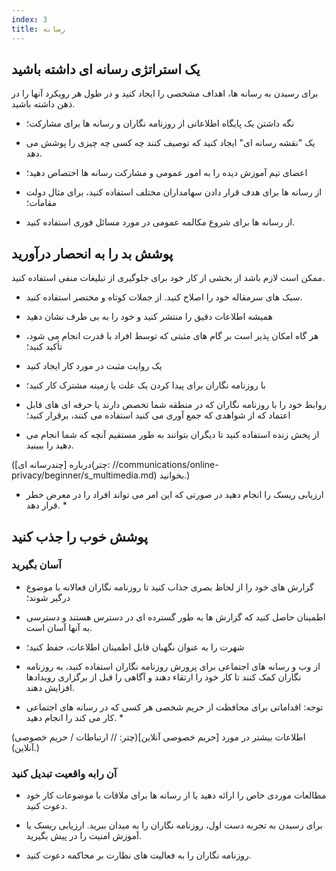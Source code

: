 ```yaml
---
index: 3
title: رسانه
---
```

## یک استراتژی رسانه ای داشته باشید

برای رسیدن به رسانه ها، اهداف مشخصی را ایجاد کنید و در طول هر رویکرد آنها را در ذهن داشته باشید.

- نگه داشتن یک پایگاه اطلاعاتی از روزنامه نگاران و رسانه ها برای مشارکت؛

- یک "نقشه رسانه ای" ایجاد کنید که توصیف کنند چه کسی چه چیزی را پوشش می دهد.

- اعضای تیم آموزش دیده را به امور عمومی و مشارکت رسانه ها اختصاص دهید؛

- از رسانه ها برای هدف قرار دادن سهامداران مختلف استفاده کنید، برای مثال دولت
مقامات؛

- از رسانه ها برای شروع مکالمه عمومی در مورد مسائل فوری استفاده کنید.

## پوشش بد را به انحصار درآورید

ممکن است لازم باشد از بخشی از کار خود برای جلوگیری از تبلیغات منفی استفاده کنید.

- سبک های سرمقاله خود را اصلاح کنید. از جملات کوتاه و مختصر استفاده کنید.

- همیشه اطلاعات دقیق را منتشر کنید و خود را به بی طرف نشان دهید

- هر گاه امکان پذیر است بر گام های مثبتی که توسط افراد با قدرت انجام می شود، تأکید کنید؛

- یک روایت مثبت در مورد کار ایجاد کنید

- با روزنامه نگاران برای پیدا کردن یک علت یا زمینه مشترک کار کنید؛

- روابط خود را با روزنامه نگاران که در منطقه شما تخصص دارند یا حرفه ای های قابل اعتماد که از شواهدی که جمع آوری می کنید استفاده می کنند، برقرار کنید؛

- از پخش زنده استفاده کنید تا دیگران بتوانند به طور مستقیم آنچه که شما انجام می دهید را ببینید.

(درباره [چندرسانه ای](چتر: //communications/online-privacy/beginner/s_multimedia.md) بخوانید.)

* ارزیابی ریسک را انجام دهید در صورتی که این امر می تواند افراد را در معرض خطر قرار دهد. *


## پوشش خوب را جذب کنید

### آسان بگیرید

- گزارش های خود را از لحاظ بصری جذاب کنید تا روزنامه نگاران فعالانه با موضوع درگیر شوند؛

- اطمینان حاصل کنید که گزارش ها به طور گسترده ای در دسترس هستند و دسترسی به آنها آسان است.

- شهرت را به عنوان نگهبان قابل اطمینان اطلاعات، حفظ کنید؛

- از وب و رسانه های اجتماعی برای پرورش روزنامه نگاران استفاده کنید، به روزنامه نگاران کمک کنند تا کار خود را ارتقاء دهند و آگاهی را قبل از برگزاری رویدادها افزایش دهند.

* توجه: اقداماتی برای محافظت از حریم شخصی هر کسی که در رسانه های اجتماعی کار می کند را انجام دهید. *

(اطلاعات بیشتر در مورد [حریم خصوصی آنلاین](چتر: // ارتباطات / حریم خصوصی آنلاین).)

### آن رابه واقعیت تبدیل کنید

- مطالعات موردی خاص را ارائه دهید یا از رسانه ها برای ملاقات با موضوعات کار خود دعوت کنید.

- برای رسیدن به تجربه دست اول، روزنامه نگاران را به میدان ببرید. ارزیابی ریسک یا آموزش امنیت را در پیش بگیرید.

- روزنامه نگاران را به فعالیت های نظارت بر محاکمه دعوت کنید.